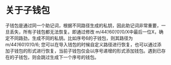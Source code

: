 # 关于子钱包

子钱包是通过同一个助记词，根据不同路径生成的私钥，因此助记词非常重要，一旦丢失，所有子钱包都无法恢复。即通过修改 m/44’/60’/0’/0/X中最后一位X，确定不同路劲，生成不同的私钥。比如序号6的子钱包，则其路径为 m/44’/60’/0’/0/6; 您可以在导入钱包的时候自定义路径进行恢复，也可以通过添加子钱包的形式进行恢复，当前子钱包仅会以序号递增的形式添加钱包。遇到已存在的子钱包，则会跳过生成下一个序号的钱包。

